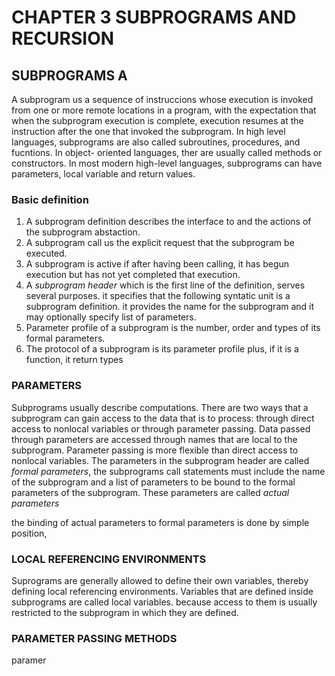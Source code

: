 # CHAPTER 3  SUBPROGRAMS AND RECURSION 

## SUBPROGRAMS A

A subprogram us a sequence of instruccions whose execution is invoked from 
one or more remote locations in a program, with the expectation that when 
the subprogram execution is complete, execution resumes at the instruction 
after the one that invoked the subprogram. In high level languages, 
subprograms are also called subroutines, procedures, and fucntions. In object-
oriented languages, ther are usually called methods or constructors. In most 
modern high-level languages, subprograms can have parameters, local variable
and return values.
### Basic definition 
1. A subprogram definition describes the interface to and the actions of the 
subprogram abstaction. 
2. A subprogram call us the explicit request that the subprogram be executed.
3. A subprogram is active if after having been calling, it has begun execution
but has not yet completed that execution. 
4. A _subprogram header_ which is the first line of the definition, serves 
several purposes. it specifies that the following syntatic unit is a 
subprogram definition. it provides the name for the subprogram and it may 
optionally specify list of parameters. 
5. Parameter profile of a subprogram is the number, order and types of its 
formal parameters. 
6. The protocol of a subprogram is its parameter profile plus, if it is a
function, it return types
 
### PARAMETERS 
Subprograms usually describe computations. There are two ways that a 
subprogram can gain access to the data that is to process: through direct 
access to nonlocal variables or through parameter passing. 
Data passed through parameters are accessed through names that are local to 
the subprogram. Parameter passing is more flexible than direct access to 
nonlocal variables.  The parameters in the subprogram header are called 
_formal parameters_, the subprograms call statements must include the name 
of the subprogram and a list of parameters to be bound to the formal 
parameters of the subprogram. These parameters are called _actual parameters_

the binding of actual parameters to formal parameters is done by simple 
position,   

### LOCAL REFERENCING ENVIRONMENTS

Suprograms are generally allowed to define their own variables, thereby 
defining local referencing environments. Variables that are defined inside 
subprograms are called local variables. because access to them is usually 
restricted to the subprogram in which they are defined. 


### PARAMETER PASSING METHODS

paramer
